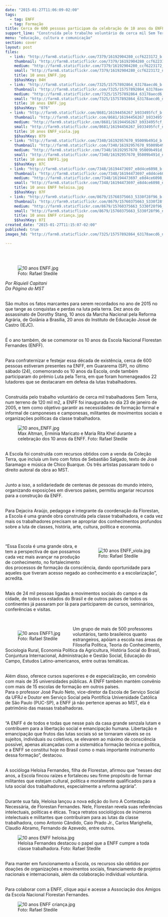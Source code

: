 ```yaml
---
date: "2015-01-27T11:06:09-02:00"
tags:
  - tag: ENFF
  - tag: Formação
title: Cerca de 600 pessoas participam da celebração de 10 anos da ENFF
support_line: "Construída pelo trabalho voluntário de cerca mil Sem Terra, a ENFF tem o objetivo de garantir a formação da classe trabalhadora."
menu: "educação, cultura e comunicação"
section: cover
layout: post
files:
  - link: "http://farm8.staticflickr.com/7379/16192904280_ccf6223172_b.jpg"
    thumbnail: "http://farm8.staticflickr.com/7379/16192904280_ccf6223172_t.jpg"
    medium: "http://farm8.staticflickr.com/7379/16192904280_ccf6223172_z.jpg"
    small: "http://farm8.staticflickr.com/7379/16192904280_ccf6223172_n.jpg"
    title: 10 anos_ENFF.jpg
    $$hashKey: 04H
  - link: "http://farm8.staticflickr.com/7325/15757892864_63178aecd6_b.jpg"
    thumbnail: "http://farm8.staticflickr.com/7325/15757892864_63178aecd6_t.jpg"
    medium: "http://farm8.staticflickr.com/7325/15757892864_63178aecd6_z.jpg"
    small: "http://farm8.staticflickr.com/7325/15757892864_63178aecd6_n.jpg"
    title: 10 anos ENFF.jpg
    $$hashKey: "076"
  - link: "http://farm9.staticflickr.com/8681/16194456267_b933495fcf_b.jpg"
    thumbnail: "http://farm9.staticflickr.com/8681/16194456267_b933495fcf_t.jpg"
    medium: "http://farm9.staticflickr.com/8681/16194456267_b933495fcf_z.jpg"
    small: "http://farm9.staticflickr.com/8681/16194456267_b933495fcf_n.jpg"
    title: 10 anos ENFF_viola.jpg
    $$hashKey: 079
  - link: "http://farm8.staticflickr.com/7340/16192957670_95009b491d_b.jpg"
    thumbnail: "http://farm8.staticflickr.com/7340/16192957670_95009b491d_t.jpg"
    medium: "http://farm8.staticflickr.com/7340/16192957670_95009b491d_z.jpg"
    small: "http://farm8.staticflickr.com/7340/16192957670_95009b491d_n.jpg"
    title: 10 anos ENFF1.jpg
    $$hashKey: 07C
  - link: "http://farm8.staticflickr.com/7348/16194473697_e8d4ce6098_b.jpg"
    thumbnail: "http://farm8.staticflickr.com/7348/16194473697_e8d4ce6098_t.jpg"
    medium: "http://farm8.staticflickr.com/7348/16194473697_e8d4ce6098_z.jpg"
    small: "http://farm8.staticflickr.com/7348/16194473697_e8d4ce6098_n.jpg"
    title: 10 anos ENFF heloisa.jpg
    $$hashKey: 07F
  - link: "http://farm9.staticflickr.com/8679/15760375663_5330f28f96_b.jpg"
    thumbnail: "http://farm9.staticflickr.com/8679/15760375663_5330f28f96_t.jpg"
    medium: "http://farm9.staticflickr.com/8679/15760375663_5330f28f96_z.jpg"
    small: "http://farm9.staticflickr.com/8679/15760375663_5330f28f96_n.jpg"
    title: 10 anos ENFF criança.jpg
    $$hashKey: 07I
created_date: "2015-01-27T11:15:07-02:00"
published: true
images_hd: "http://farm8.staticflickr.com/7325/15757892864_63178aecd6_n.jpg"

---
```

<p><br />
&nbsp;</p>

<figure class="image"><img alt="10 anos ENFF.jpg" src="http://farm8.staticflickr.com/7325/15757892864_63178aecd6_b.jpg" />
<figcaption>Foto: Rafael Stedile</figcaption>
</figure>

<p><em>Por Riquieli Capitani<br />
Da P&aacute;gina do MST</em></p>

<p><br />
S&atilde;o muitos os fatos marcantes para serem recordados no ano de 2015 no que tange as conquistas e perdas na luta pela terra. Dez anos do assassinato de Dorothy Stang, 10 anos da Marcha Nacional pela Reforma Agr&aacute;ria, de Goi&acirc;nia a Bras&iacute;lia, 20 anos do Instituto de Educa&ccedil;&atilde;o Josu&eacute; de Castro (IEJC).</p>

<p><br />
&Eacute; o ano tamb&eacute;m, de se comemorar os 10 anos da Escola Nacional Florestan Fernandes (ENFF).</p>

<p><br />
Para confraternizar e festejar essa d&eacute;cada de exist&ecirc;ncia, cerca de 600 pessoas estiveram presentes na ENFF, em Guararema (SP), no &uacute;ltimo s&aacute;bado (24), comemorando os 10 anos da Escola, onde tamb&eacute;m participaram do pr&ecirc;mio Luta pela Terra, em que foram homenageados 22 lutadores que se destacaram em defesa da lutas trabalhadores.</p>

<p><br />
Constru&iacute;da pelo trabalho volunt&aacute;rio de cerca mil trabalhadores Sem Terra, num terreno de 120 mil m2, a ENFF foi inaugurada no dia 23 de janeiro de 2005, e tem como objetivo garantir as necessidades de forma&ccedil;&atilde;o formal e informal de camponeses e camponesas, militantes de movimentos sociais e organiza&ccedil;&otilde;es pol&iacute;ticas da classe trabalhadora.</p>

<figure class="image"><img alt="10 anos_ENFF.jpg" src="http://farm8.staticflickr.com/7379/16192904280_ccf6223172_b.jpg" />
<figcaption>Max Altman, Erm&iacute;nia Maricato e Maria Rita Khel durante a celebra&ccedil;&atilde;o dos 10 anos da ENFF. Foto: Rafael Stedile</figcaption>
</figure>

<p><br />
A Escola foi constru&iacute;da com recursos obtidos com a venda da Cole&ccedil;&atilde;o Terra, que inclu&iacute;a um livro com fotos de Sebasti&atilde;o Salgado, texto de Jos&eacute; Saramago e m&uacute;sica de Chico Buarque. Os tr&ecirc;s artistas passaram todo o direito autoral da obra ao MST.</p>

<p><br />
Junto a isso, a solidariedade de centenas de pessoas do mundo inteiro, organizando exposi&ccedil;&otilde;es em diversos pa&iacute;ses, permitiu angariar recursos para a constru&ccedil;&atilde;o da ENFF.</p>

<p><br />
Para Dejacira Ara&uacute;jo, pedagoga e integrante da coordena&ccedil;&atilde;o da Florestan, a Escola &eacute; uma grande obra constru&iacute;da pela classe trabalhadora, e cada vez mais os trabalhadores precisam se apropriar dos conhecimentos profundos sobre a luta de classes, hist&oacute;ria, arte, cultura, pol&iacute;tica e economia.</p>

<p>&nbsp;</p>

<figure class="image" style="float:right"><img alt="10 anos ENFF_viola.jpg" src="http://farm9.staticflickr.com/8681/16194456267_b933495fcf_b.jpg" />
<figcaption>Foto: Rafael Stedile</figcaption>
</figure>

<p>&ldquo;Essa Escola &eacute; uma grande obra, e tem a perspectiva de que possamos cada vez mais avan&ccedil;ar na produ&ccedil;&atilde;o de conhecimento, no fortalecimento dos processos de forma&ccedil;&atilde;o da consci&ecirc;ncia, dando oportunidade para aqueles que tiveram acesso negado ao conhecimento e a escolariza&ccedil;&atilde;o&rdquo;, acredita.</p>

<p><br />
Mais de 24 mil pessoas ligadas a movimentos sociais do campo e da cidade, de todos os estados do Brasil e de outros pa&iacute;ses de todos os continentes j&aacute; passaram por l&aacute; para participarem de cursos, semin&aacute;rios, confer&ecirc;ncias e visitas.</p>

<p>&nbsp;</p>

<figure class="image" style="float:left"><img alt="10 anos ENFF1.jpg" src="http://farm8.staticflickr.com/7340/16192957670_95009b491d_b.jpg" />
<figcaption>Foto: Rafael Stedile</figcaption>
</figure>

<p>Um grupo de mais de 500 professores volunt&aacute;rios, tanto brasileiros quanto estrangeiros, ap&oacute;iam a escola nas &aacute;reas de Filosofia Pol&iacute;tica, Teoria do Conhecimento, Sociologia Rural, Economia Pol&iacute;tica da Agricultura, Hist&oacute;ria Social do Brasil, Conjuntura Internacional, Administra&ccedil;&atilde;o e Gest&atilde;o Social, Educa&ccedil;&atilde;o do Campo, Estudos Latino-americanos, entre outras tem&aacute;ticas.</p>

<p><br />
Al&eacute;m disso, oferece cursos superiores e de especializa&ccedil;&atilde;o, em conv&ecirc;nio com mais de 35 universidades p&uacute;blicas. A ENFF tamb&eacute;m mant&eacute;m conv&ecirc;nio com mais de 15 escolas de forma&ccedil;&atilde;o em outros pa&iacute;ses.<br />
Para o professor Jos&eacute; Paulo Neto, vice-diretor da Escola de Servi&ccedil;o Social da UFRJ e Doutor em Servi&ccedil;o Social pela Pontif&iacute;cia Universidade Cat&oacute;lica de S&atilde;o Paulo (PUC-SP), a ENFF j&aacute; n&atilde;o pertence apenas ao MST, ela &eacute; patrim&ocirc;nio das massas trabalhadoras.</p>

<p><br />
&ldquo;A ENFF &eacute; de todos e todas que nesse pa&iacute;s da casa grande senzala lutam e contribuem para a liberta&ccedil;&atilde;o social e emancipa&ccedil;&atilde;o humana. Liberta&ccedil;&atilde;o e emancipa&ccedil;&atilde;o que frutos das lutas sociais s&oacute; se tornaram vi&aacute;veis se os sujeitos, individuais ou coletivos, se elevarem ao m&aacute;ximo de consci&ecirc;ncia poss&iacute;vel, apenas alcan&ccedil;adas com a sistem&aacute;tica forma&ccedil;&atilde;o te&oacute;rica e pol&iacute;tica, e a ENFF se constitui hoje no Brasil como o mais importante instrumento dessa forma&ccedil;&atilde;o&rdquo;, destacou.</p>

<p><br />
A soci&oacute;loga Helo&iacute;sa Fernandes, filha de Florestan, afirmou que &ldquo;nesses dez anos, a Escola fincou ra&iacute;zes e fortaleceu seu firme prop&oacute;sito de formar militantes que estejam cultural, pol&iacute;tica e moralmente qualificados para a luta social dos trabalhadores, especialmente a reforma agr&aacute;ria&rdquo;.</p>

<p><br />
Durante sua fala, Helo&iacute;sa lan&ccedil;ou a nova edi&ccedil;&atilde;o do livro A Contesta&ccedil;&atilde;o Necess&aacute;ria, de Florestan Fernandes. Nele, Florestan revela suas refer&ecirc;ncias intelectuais, pol&iacute;ticas e &eacute;ticas. Tra&ccedil;a retratos sociol&oacute;gicos de in&uacute;meros intelectuais e militantes que contribu&iacute;ram para as lutas da classe trabalhadora, como Antonio C&acirc;ndido, Caio Prado Jr., Carlos Marighella, Claudio Abramo, Fernando de Azevedo, entre outros.</p>

<figure class="image"><img alt="10 anos ENFF heloisa.jpg" src="http://farm8.staticflickr.com/7348/16194473697_e8d4ce6098_b.jpg" />
<figcaption>Helo&iacute;sa Fernandes destacou o papel que a ENFF cumpre a toda classe trabalhadora. Foto: Rafael Stedile</figcaption>
</figure>

<p><br />
Para manter em funcionamento a Escola, os recursos s&atilde;o obtidos por doa&ccedil;&otilde;es de organiza&ccedil;&otilde;es e movimentos sociais, financiamento de projetos nacionais e internacionais, al&eacute;m da colabora&ccedil;&atilde;o individual volunt&aacute;ria.</p>

<p><br />
Para colaborar com a ENFF, clique aqui e acesse a Associa&ccedil;&atilde;o dos Amigos da Escola Nacional Florestan Fernandes.</p>

<figure class="image"><img alt="10 anos ENFF criança.jpg" src="http://farm9.staticflickr.com/8679/15760375663_5330f28f96_b.jpg" />
<figcaption>Foto: Rafael Stedile</figcaption>
</figure>
